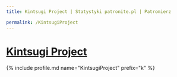 ```yaml
---
title: Kintsugi Project | Statystyki patronite.pl | Patromierz

permalink: /KintsugiProject
---
```


# [Kintsugi Project](https://patronite.pl/KintsugiProject)

{% include profile.md name="KintsugiProject" prefix="k" %}
